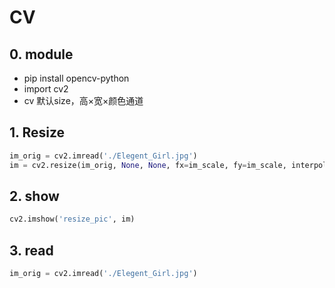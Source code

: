 # CV
## 0. module
* pip install opencv-python
* import cv2
* cv 默认size，高×宽×颜色通道

## 1. Resize
```py
im_orig = cv2.imread('./Elegent_Girl.jpg')
im = cv2.resize(im_orig, None, None, fx=im_scale, fy=im_scale, interpolation=cv2.INTER_LINEAR)
```

## 2. show
```py
cv2.imshow('resize_pic', im)
```

## 3. read
```py
im_orig = cv2.imread('./Elegent_Girl.jpg')
```